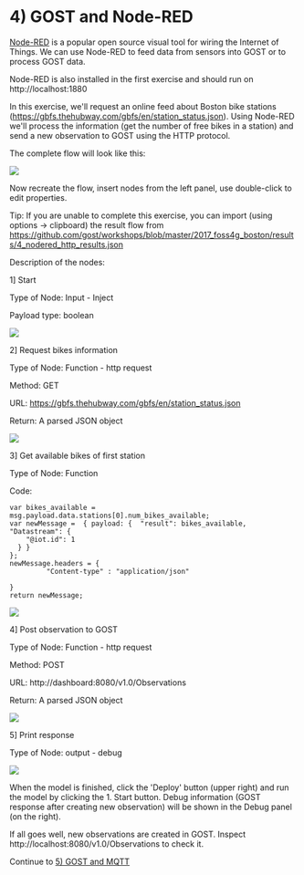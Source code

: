 # 4) GOST and Node-RED

<a href="https://nodered.org/">Node-RED</a> is a popular open source visual tool for wiring the Internet of Things. We can use Node-RED to feed data from sensors into GOST or to process GOST data.

Node-RED is also installed in the first exercise and should run on http://localhost:1880 

In this exercise, we'll request an online feed about Boston bike stations (https://gbfs.thehubway.com/gbfs/en/station_status.json). Using Node-RED we'll process the information (get the number of free bikes in a station) and send a new observation to GOST using the HTTP protocol.

The complete flow will look like this:

<img src= "images/nodered_posttogost.png">

Now recreate the flow, insert nodes from the left panel, use double-click to edit properties.

Tip: If you are unable to complete this exercise, you can import (using options -> clipboard) the result flow from https://github.com/gost/workshops/blob/master/2017_foss4g_boston/results/4_nodered_http_results.json

Description of the nodes:

1] Start

Type of Node: Input - Inject

Payload type: boolean

<kbd><img src= "images/nodered_start.png"></kbd>

2] Request bikes information

Type of Node: Function - http request

Method: GET

URL: https://gbfs.thehubway.com/gbfs/en/station_status.json

Return: A parsed JSON object

<kbd><img src= "images/nodered_bikes.png"></kbd>

3] Get available bikes of first station

Type of Node: Function 

Code: 

```
var bikes_available = msg.payload.data.stations[0].num_bikes_available;
var newMessage =  { payload: {  "result": bikes_available, "Datastream": {
    "@iot.id": 1
  } } 
};
newMessage.headers = {
         "Content-type" : "application/json"
    
}
return newMessage;
```

<kbd><img src= "images/nodered_function.png"></kbd>

4] Post observation to GOST

Type of Node: Function - http request

Method: POST

URL: http://dashboard:8080/v1.0/Observations

Return: A parsed JSON object

<kbd><img src= "images/nodered_post.png"></kbd>

5] Print response

Type of Node: output - debug

<kbd><img src= "images/nodered_debug.png"></kbd>

When the model is finished, click the 'Deploy' button (upper right) and run the model by clicking the 1. Start button. Debug information (GOST response after creating new observation) will be shown in the Debug panel (on the right).

If all goes well, new observations are created in GOST. Inspect http://localhost:8080/v1.0/Observations to check it.

Continue to <a href = "5_mqtt.md">5) GOST and MQTT</a>




